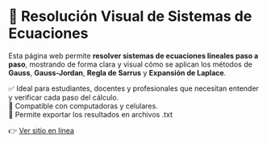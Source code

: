 # 🧮 Resolución Visual de Sistemas de Ecuaciones

Esta página web permite **resolver sistemas de ecuaciones lineales paso a paso**, mostrando de forma clara y visual cómo se aplican los métodos de **Gauss**, **Gauss-Jordan**, **Regla de Sarrus** y **Expansión de Laplace**.

✅ Ideal para estudiantes, docentes y profesionales que necesitan entender y verificar cada paso del cálculo.  
📱 Compatible con computadoras y celulares.  
📄 Permite exportar los resultados en archivos .txt

👉 [Ver sitio en línea](https://nicoo01x.github.io/Resolucion-Sistemas-Ecuaciones-Web/)
